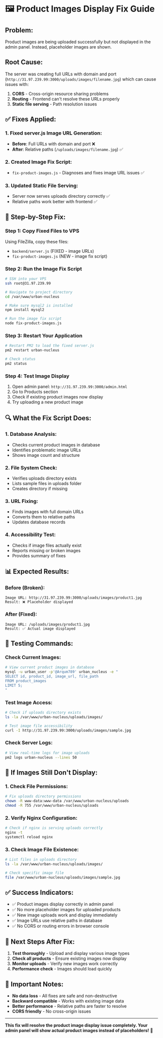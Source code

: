 # 🖼️ Product Images Display Fix Guide

## **Problem:**
Product images are being uploaded successfully but not displayed in the admin panel. Instead, placeholder images are shown.

## **Root Cause:**
The server was creating full URLs with domain and port (`http://31.97.239.99:3000/uploads/images/filename.jpg`) which can cause issues with:
1. **CORS** - Cross-origin resource sharing problems
2. **Routing** - Frontend can't resolve these URLs properly
3. **Static file serving** - Path resolution issues

## **✅ Fixes Applied:**

### **1. Fixed server.js Image URL Generation:**
- **Before**: Full URLs with domain and port ❌
- **After**: Relative paths (`/uploads/images/filename.jpg`) ✅

### **2. Created Image Fix Script:**
- `fix-product-images.js` - Diagnoses and fixes image URL issues ✅

### **3. Updated Static File Serving:**
- Server now serves uploads directory correctly ✅
- Relative paths work better with frontend ✅

## **🚀 Step-by-Step Fix:**

### **Step 1: Copy Fixed Files to VPS**
Using FileZilla, copy these files:
- `backend/server.js` (FIXED - image URLs)
- `fix-product-images.js` (NEW - image fix script)

### **Step 2: Run the Image Fix Script**
```bash
# SSH into your VPS
ssh root@31.97.239.99

# Navigate to project directory
cd /var/www/urban-nucleus

# Make sure mysql2 is installed
npm install mysql2

# Run the image fix script
node fix-product-images.js
```

### **Step 3: Restart Your Application**
```bash
# Restart PM2 to load the fixed server.js
pm2 restart urban-nucleus

# Check status
pm2 status
```

### **Step 4: Test Image Display**
1. Open admin panel: `http://31.97.239.99:3000/admin.html`
2. Go to Products section
3. Check if existing product images now display
4. Try uploading a new product image

## **🔍 What the Fix Script Does:**

### **1. Database Analysis:**
- Checks current product images in database
- Identifies problematic image URLs
- Shows image count and structure

### **2. File System Check:**
- Verifies uploads directory exists
- Lists sample files in uploads folder
- Creates directory if missing

### **3. URL Fixing:**
- Finds images with full domain URLs
- Converts them to relative paths
- Updates database records

### **4. Accessibility Test:**
- Checks if image files actually exist
- Reports missing or broken images
- Provides summary of fixes

## **📊 Expected Results:**

### **Before (Broken):**
```
Image URL: http://31.97.239.99:3000/uploads/images/product1.jpg
Result: ❌ Placeholder displayed
```

### **After (Fixed):**
```
Image URL: /uploads/images/product1.jpg
Result: ✅ Actual image displayed
```

## **🧪 Testing Commands:**

### **Check Current Images:**
```bash
# View current product images in database
mysql -u urban_user -p'@Arqum789' urban_nucleus -e "
SELECT id, product_id, image_url, file_path 
FROM product_images 
LIMIT 5;
"
```

### **Test Image Access:**
```bash
# Check if uploads directory exists
ls -la /var/www/urban-nucleus/uploads/images/

# Test image file accessibility
curl -I http://31.97.239.99:3000/uploads/images/sample.jpg
```

### **Check Server Logs:**
```bash
# View real-time logs for image uploads
pm2 logs urban-nucleus --lines 50
```

## **🚨 If Images Still Don't Display:**

### **1. Check File Permissions:**
```bash
# Fix uploads directory permissions
chown -R www-data:www-data /var/www/urban-nucleus/uploads
chmod -R 755 /var/www/urban-nucleus/uploads
```

### **2. Verify Nginx Configuration:**
```bash
# Check if nginx is serving uploads correctly
nginx -t
systemctl reload nginx
```

### **3. Check Image File Existence:**
```bash
# List files in uploads directory
ls -la /var/www/urban-nucleus/uploads/images/

# Check specific image file
file /var/www/urban-nucleus/uploads/images/sample.jpg
```

## **✅ Success Indicators:**

- ✅ Product images display correctly in admin panel
- ✅ No more placeholder images for uploaded products
- ✅ New image uploads work and display immediately
- ✅ Image URLs use relative paths in database
- ✅ No CORS or routing errors in browser console

## **🎯 Next Steps After Fix:**

1. **Test thoroughly** - Upload and display various image types
2. **Check all products** - Ensure existing images now display
3. **Monitor uploads** - Verify new images work correctly
4. **Performance check** - Images should load quickly

## **📝 Important Notes:**

- **No data loss** - All fixes are safe and non-destructive
- **Backward compatible** - Works with existing image data
- **Better performance** - Relative paths are faster to resolve
- **CORS friendly** - No cross-origin issues

---

**This fix will resolve the product image display issue completely. Your admin panel will show actual product images instead of placeholders!** 🎉

